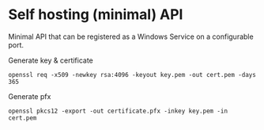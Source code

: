 # Self hosting (minimal) API

Minimal API that can be registered as a Windows Service on a configurable port.

Generate key & certificate
```
openssl req -x509 -newkey rsa:4096 -keyout key.pem -out cert.pem -days 365
```

Generate pfx
```
openssl pkcs12 -export -out certificate.pfx -inkey key.pem -in cert.pem
```

